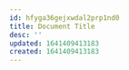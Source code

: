 ```yaml
---
id: hfyga36gejxwdal2prp1nd0
title: Document Title
desc: ''
updated: 1641409413183
created: 1641409413183
---
```




